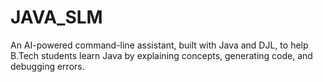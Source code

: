 # JAVA_SLM
An AI-powered command-line assistant, built with Java and DJL, to help B.Tech students learn Java by explaining concepts, generating code, and debugging errors.
